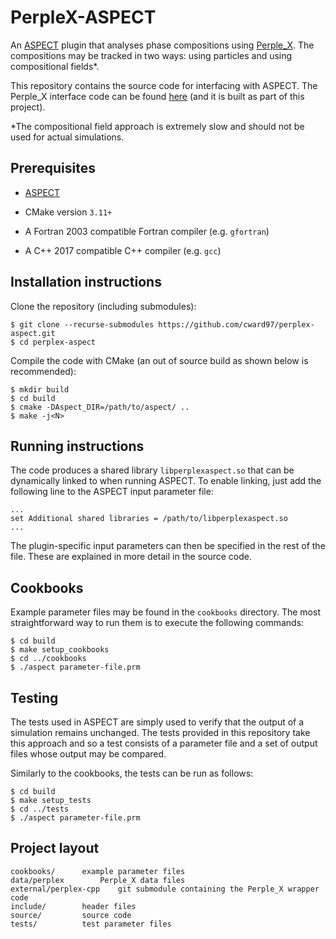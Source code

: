 # PerpleX-ASPECT

An [ASPECT](https://aspect.geodynamics.org/) plugin that analyses phase compositions using [Perple_X](http://www.perplex.ethz.ch/).
The compositions may be tracked in two ways: using particles and using compositional fields*.

This repository contains the source code for interfacing with ASPECT. The Perple_X interface code can be found [here](https://github.com/cward97/perplex-cpp) (and it is built as part of this project).

\*The compositional field approach is extremely slow and should not be used for actual simulations.

## Prerequisites

- [ASPECT](github.com/geodynamics/aspect)

- CMake version `3.11+`

- A Fortran 2003 compatible Fortran compiler (e.g. `gfortran`)

- A C++ 2017 compatible C++ compiler (e.g. `gcc`)

## Installation instructions

Clone the repository (including submodules):

	$ git clone --recurse-submodules https://github.com/cward97/perplex-aspect.git
	$ cd perplex-aspect

Compile the code with CMake (an out of source build as shown below is recommended):

	$ mkdir build
	$ cd build
	$ cmake -DAspect_DIR=/path/to/aspect/ ..
	$ make -j<N>
	
## Running instructions

The code produces a shared library `libperplexaspect.so` that can be dynamically linked to when running ASPECT. To enable linking, just add the following line to the ASPECT input parameter file:

	...
	set Additional shared libraries = /path/to/libperplexaspect.so
	...
	
The plugin-specific input parameters can then be specified in the rest of the file. 
These are explained in more detail in the source code.

## Cookbooks

Example parameter files may be found in the `cookbooks` directory. The most straightforward way to run them is to execute the following commands:
	
	$ cd build
	$ make setup_cookbooks
	$ cd ../cookbooks
	$ ./aspect parameter-file.prm

## Testing

The tests used in ASPECT are simply used to verify that the output of a simulation remains unchanged.
The tests provided in this repository take this approach and so a test consists of a parameter file and a set of output files whose output may be compared.

Similarly to the cookbooks, the tests can be run as follows:

	$ cd build
	$ make setup_tests
	$ cd ../tests
	$ ./aspect parameter-file.prm

## Project layout

	cookbooks/		example parameter files
	data/perplex		Perple_X data files
	external/perplex-cpp	git submodule containing the Perple_X wrapper code	
	include/		header files
	source/			source code
	tests/			test parameter files
